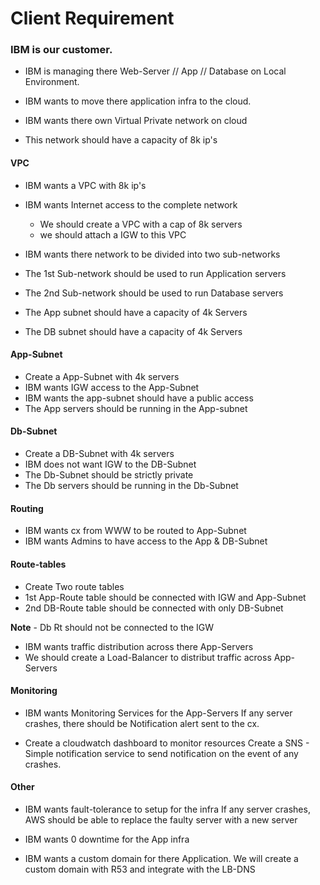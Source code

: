 # Client Requirement
### IBM is our customer.
* IBM is managing there Web-Server // App // Database on Local Environment.
* IBM wants to move there application infra to the cloud.

* IBM wants there own Virtual Private network on cloud
* This network should have a capacity of 8k ip's 

#### VPC 

* IBM wants a VPC with 8k ip's
* IBM wants Internet access to the complete network
    * We should create a VPC with a cap of 8k servers
    * we should attach a IGW to this VPC

* IBM wants there network to be divided into two sub-networks
* The 1st Sub-network should be used to run Application servers
* The 2nd Sub-network should be used to run Database servers 

* The App subnet should have a capacity of 4k Servers
* The DB subnet should have a capacity of 4k Servers

#### App-Subnet

* Create a App-Subnet with 4k servers
* IBM wants IGW access to the App-Subnet
* IBM wants the app-subnet should have a public access
* The App servers should be running in the App-subnet

#### Db-Subnet

* Create a DB-Subnet with 4k servers
* IBM does not want IGW to the DB-Subnet
* The Db-Subnet should be strictly private
* The Db servers should be running in the Db-Subnet


#### Routing

* IBM wants cx from WWW to be routed to App-Subnet
* IBM wants Admins to have access to the App & DB-Subnet 

#### Route-tables

* Create Two route tables
* 1st App-Route table should be connected with IGW and App-Subnet
* 2nd DB-Route table should be connected with only DB-Subnet

**Note** - Db Rt should not be connected to the IGW

* IBM wants traffic distribution across there App-Servers
* We should create a Load-Balancer to distribut traffic across App-Servers

#### Monitoring
* IBM wants Monitoring Services for the App-Servers
If any server crashes, there should be Notification alert sent to the cx.

* Create a cloudwatch dashboard to monitor resources
Create a SNS - Simple notification service to send notification on the event of any crashes.

#### Other
* IBM wants fault-tolerance to setup for the infra
If any server crashes, AWS should be able to replace the faulty server with a new server

* IBM wants 0 downtime for the App infra 

* IBM wants a custom domain for there Application.
We will create a custom domain with R53 and integrate with the LB-DNS